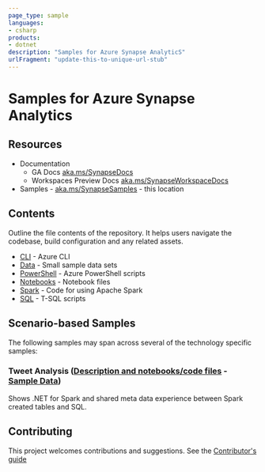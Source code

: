 ```yaml
---
page_type: sample
languages:
- csharp
products:
- dotnet
description: "Samples for Azure Synapse AnalyticS"
urlFragment: "update-this-to-unique-url-stub"
---
```


# Samples for Azure Synapse Analytics

## Resources
* Documentation
    * GA Docs [aka.ms/SynapseDocs](https://aka.ms/SynapseDocs)
    * Workspaces Preview Docs [aka.ms/SynapseWorkspaceDocs](aka.ms/SynapseWorkspaceDocs)
* Samples - [aka.ms/SynapseSamples](https://aka.ms/Synapsesamples) - this location

## Contents

Outline the file contents of the repository. It helps users navigate the codebase, build configuration and any related assets.

*  [CLI](https://github.com/Azure-Samples/Synapse/tree/master/CLI) - Azure CLI
*  [Data](https://github.com/Azure-Samples/Synapse/tree/master/Data) - Small sample data sets
*  [PowerShell](https://github.com/Azure-Samples/Synapse/tree/master/PowerShell) - Azure PowerShell scripts
*  [Notebooks](https://github.com/Azure-Samples/Synapse/tree/master/Notebooks) - Notebook files
*  [Spark](https://github.com/Azure-Samples/Synapse/tree/master/Spark) - Code for using Apache Spark
*  [SQL](https://github.com/Azure-Samples/Synapse/tree/master/SQL) - T-SQL scripts 

## Scenario-based Samples

The following samples may span across several of the technology specific samples:

### Tweet Analysis ([Description and notebooks/code files](Notebooks/Spark.NET%20C%23/Tweets) - [Sample Data](Data/Tweets))

Shows .NET for Spark and shared meta data experience between Spark created tables and SQL.

## Contributing
This project welcomes contributions and suggestions. See the [Contributor's guide](https://github.com/Azure-Samples/Synapse/tree/master/CONTRIBUTE.md)
